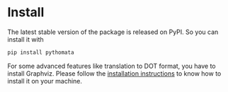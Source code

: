 # Install

The latest stable version of the package is released on PyPI.
So you can install it with

```bash
pip install pythomata
```

For some advanced features like translation to
DOT format, you have to install Graphviz.
Please follow the
[installation instructions](https://github.com/xflr6/graphviz)
to know how to install it on your machine.
